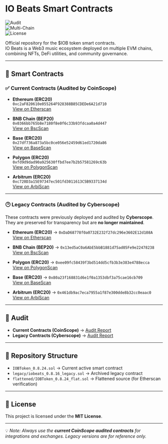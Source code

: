 # IO Beats Smart Contracts  

![Audit](https://img.shields.io/badge/Audit-CoinScope-green)  
![Multi-Chain](https://img.shields.io/badge/Deployed-MultiChain-blue)  
![License](https://img.shields.io/badge/License-MIT-yellow)  

Official repository for the $IOB token smart contracts.  
IO Beats is a Web3 music ecosystem deployed on multiple EVM chains, combining NFTs, DeFi utilities, and community governance.  

---

## 🔹 Smart Contracts  

### ✅ Current Contracts (Audited by CoinScope)  

- **Ethereum (ERC20)**  
  `0xc2aF820610e055264F928388B85CDEDe6A21d710`  
  [View on Etherscan](https://etherscan.io/token/0xc2aF820610e055264F928388B85CDEDe6A21d710)

- **BNB Chain (BEP20)**  
  `0x0366bb765b8e7180f8e0f6c33b93fdcaa0a4d447`  
  [View on BscScan](https://bscscan.com/token/0x0366bb765b8e7180f8e0f6c33b93fdcaa0a4d447)
- **Base (ERC20)**  
  `0x27df736a873a5bc0ce056e52459d61ed1720da86`  
  [View on BaseScan](https://basescan.org/token/0x27df736a873a5bc0ce056e52459d61ed1720da86)

- **Polygon (ERC20)**  
  `0xfd9d9dad90a925630ffbd7ee7b2b57581269c63b`  
  [View on PolygonScan](https://polygonscan.com/token/0xfd9d9dad90a925630ffbd7ee7b2b57581269c63b)

- **Arbitrum (ERC20)**  
  `0xc720D3a15E97347ec501fd3011613C5B9337134d`  
  [View on ArbiScan](https://arbiscan.io/token/0xc720D3a15E97347ec501fd3011613C5B9337134d)

---

### 🕑 Legacy Contracts (Audited by Cyberscope)  

These contracts were previously deployed and audited by **Cyberscope**.  
They are preserved for transparency but are **no longer maintained**.  

- **Ethereum (ERC20)** → `0xDaD68778f0a0732E232f27dc296e3602E12d108A`  
  [View on Etherscan](https://etherscan.io/token/0xDaD68778f0a0732E232f27dc296e3602E12d108A)  

- **BNB Chain (BEP20)** → `0x13ed5aC0a6AbE5bbB1881d75ad05Fe9e22478238`  
  [View on BscScan](https://bscscan.com/token/0x13ed5aC0a6AbE5bbB1881d75ad05Fe9e22478238)  

- **Polygon (ERC20)** → `0xee09fc58439f3bd514dd5cfb3b3e383e4788ecca`  
  [View on PolygonScan](https://polygonscan.com/token/0xee09fc58439f3bd514dd5cfb3b3e383e4788ecca)  

- **Base (ERC20)** → `0x80a23f168831d6e1f0a1353dbf3a75cae16cb709`  
  [View on BaseScan](https://basescan.org/token/0x80a23f168831d6e1f0a1353dbf3a75cae16cb709)  

- **Arbitrum (ERC20)** → `0x461db9ac7eca7955a1f87e300dde8b32cc0eaac0`  
  [View on ArbiScan](https://arbiscan.io/token/0x461db9ac7eca7955a1f87e300dde8b32cc0eaac0)  

---

## 🔹 Audit  

- **Current Contracts (CoinScope)** → [Audit Report](https://github.com/cyberscope-io/audits/blob/main/iob/audit.pdf)  
- **Legacy Contracts (Cyberscope)** → [Audit Report](https://github.com/cyberscope-io/audits/blob/main/iob/v1/audit.pdf) 

---

## 🔹 Repository Structure  

- `IOBToken_0.8.24.sol` → Current active smart contract  
- `legacy/iobeats_0.8.16_legacy.sol` → Archived legacy contract  
- `flattened/IOBToken_0.8.24_flat.sol` → Flattened source (for Etherscan verification)  

---

## 🔹 License  

This project is licensed under the **MIT License**.  

---

💡 *Note: Always use the **current CoinScope audited contracts** for integrations and exchanges. Legacy versions are for reference only.*  
